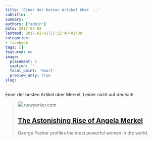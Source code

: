 ```yaml
---
title: 'Einer der besten Artikel über ...'
subtitle: ''
summary: ''
authors: ["admin"]
date: 2017-02-02
lastmod: 2017-02-02T15:22:40+01:00
categories:
- facebook
tags: []
featured: no
image:
  placement: 1
  caption: ''
  focal_point: 'Smart'
  preview_only: true
slug: ''
---
```

Einer der besten Artikel über Merkel. Leider nicht auf deutsch.
> [![](https://media.newyorker.com/photos/59095f0fc14b3c606c105948/16:9/w_1280,c_limit/141201_r25827.jpg)](http://www.newyorker.com/magazine/2014/12/01/quiet-german)
> newyorker.com
> ## [The Astonishing Rise of Angela Merkel](http://www.newyorker.com/magazine/2014/12/01/quiet-german)
>
>George Packer profiles the most powerful woman in the world.

